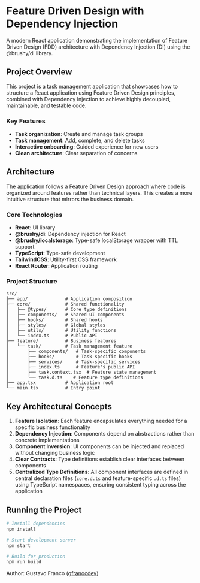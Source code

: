 # Feature Driven Design with Dependency Injection

A modern React application demonstrating the implementation of Feature Driven Design (FDD) architecture with Dependency Injection (DI) using the @brushy/di library.

## Project Overview

This project is a task management application that showcases how to structure a React application using Feature Driven Design principles, combined with Dependency Injection to achieve highly decoupled, maintainable, and testable code.

### Key Features

- **Task organization**: Create and manage task groups
- **Task management**: Add, complete, and delete tasks
- **Interactive onboarding**: Guided experience for new users
- **Clean architecture**: Clear separation of concerns

## Architecture

The application follows a Feature Driven Design approach where code is organized around features rather than technical layers. This creates a more intuitive structure that mirrors the business domain.

### Core Technologies

- **React**: UI library
- **@brushy/di**: Dependency injection for React
- **@brushy/localstorage**: Type-safe localStorage wrapper with TTL support
- **TypeScript**: Type-safe development
- **TailwindCSS**: Utility-first CSS framework
- **React Router**: Application routing

### Project Structure

```
src/
├── app/              # Application composition
├── core/             # Shared functionality
│   ├── @types/       # Core type definitions
│   ├── components/   # Shared UI components
│   ├── hooks/        # Shared hooks
│   ├── styles/       # Global styles
│   ├── utils/        # Utility functions
│   └── index.ts      # Public API
├── feature/          # Business features
│   └── task/         # Task management feature
│       ├── components/   # Task-specific components
│       ├── hooks/        # Task-specific hooks
│       ├── services/     # Task-specific services
│       ├── index.ts      # Feature's public API
│       ├── task.context.tsx  # Feature state management
│       └── task.d.ts    # Feature type definitions
├── app.tsx           # Application root
└── main.tsx          # Entry point
```

## Key Architectural Concepts

1. **Feature Isolation**: Each feature encapsulates everything needed for a specific business functionality
2. **Dependency Injection**: Components depend on abstractions rather than concrete implementations
3. **Component Inversion**: UI components can be injected and replaced without changing business logic
4. **Clear Contracts**: Type definitions establish clear interfaces between components
5. **Centralized Type Definitions**: All component interfaces are defined in central declaration files (`core.d.ts` and feature-specific `.d.ts` files) using TypeScript namespaces, ensuring consistent typing across the application

## Running the Project

```bash
# Install dependencies
npm install

# Start development server
npm start

# Build for production
npm run build
```

Author: Gustavo Franco ([gfranocdev](https://github.com/gfranocdev))
